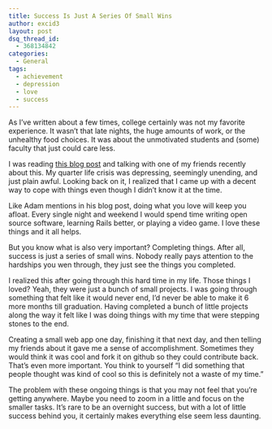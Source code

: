 ```yaml
---
title: Success Is Just A Series Of Small Wins
author: excid3
layout: post
dsq_thread_id:
  - 368134842
categories:
  - General
tags:
  - achievement
  - depression
  - love
  - success
---
```

As I’ve written about a few times, college certainly was not my favorite experience. It wasn’t that late nights, the huge amounts of work, or the unhealthy food choices. It was about the unmotivated students and (some) faculty that just could care less.

I was reading [this blog post][1] and talking with one of my friends recently about this. My quarter life crisis was depressing, seemingly unending, and just plain awful. Looking back on it, I realized that I came up with a decent way to cope with things even though I didn’t know it at the time.

Like Adam mentions in his blog post, doing what you love will keep you afloat. Every single night and weekend I would spend time writing open source software, learning Rails better, or playing a video game. I love these things and it all helps.

But you know what is also very important? Completing things. After all, success is just a series of small wins. Nobody really pays attention to the hardships you wen through, they just see the things you completed.

I realized this after going through this hard time in my life. Those things I loved? Yeah, they were just a bunch of small projects. I was going through something that felt like it would never end, I’d never be able to make it 6 more months till graduation. Having completed a bunch of little projects along the way it felt like I was doing things with my time that were stepping stones to the end.

Creating a small web app one day, finishing it that next day, and then telling my friends about it gave me a sense of accomplishment. Sometimes they would think it was cool and fork it on github so they could contribute back. That’s even more important. You think to yourself “I did something that people thought was kind of cool so this is definitely not a waste of my time.”

The problem with these ongoing things is that you may not feel that you’re getting anywhere. Maybe you need to zoom in a little and focus on the smaller tasks. It’s rare to be an overnight success, but with a lot of little success behind you, it certainly makes everything else seem less daunting.

   [1]: http://adamconrad.posterous.com/do-what-you-love-or-it-will-destroy-you-or-ho#
